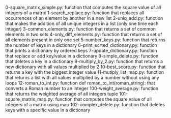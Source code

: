 0-square_matrix_simple.py: function that computes the square value of all integers of a matrix
1-search_replace.py: function that replaces all occurrences of an element by another in a new list
2-uniq_add.py: function that makes the addition of all unique integers in a list (only one time each integer)
3-common_elements.py: function that returns a set of common elements in two sets
4-only_diff_elements.py: function that returns a set of all elements present in only one set
5-number_keys.py: function that returns the number of keys in a dictionary
6-print_sorted_dictionary.py: function that prints a dictionary by ordered keys
7-update_dictionary.py: function that replace or add key/value in a dictionary
8-simple_delete.py: function that deletes a key in a dictionary
9-multiply_by_2.py: function that returns a new dictionary with all values multiplied by 2
10-best_score.py: function that returns a key with the biggest integer value
11-mutiply_list_map.py: function that returns a list with all values multiplied by a number without using any loops
12-roman_to_int.py: function def roman_to_int(roman_string): that converts a Roman number to an integer
100-weight_average.py: function that returns the weighted average of all integers tuple
101-square_matrix_map.py: function that computes the square value of all integers of a matrix using map
102-complex_delete.py: function that deletes keys with a specific value in a dictionary
